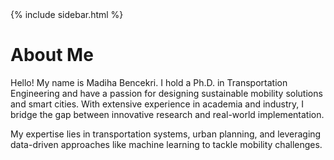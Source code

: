 <!DOCTYPE html>
<html lang="en">
<head>
  <meta charset="UTF-8">
  <meta name="viewport" content="width=device-width, initial-scale=1.0">
  <meta name="description" content="Learn more about Madiha Bencekri, a Ph.D. researcher with expertise in transportation engineering, sustainable mobility, and smart city planning.">
  <title>About Me - Madiha Bencekri</title>
  <link rel="stylesheet" href="assets/css/styles.css">
  <script src="https://kit.fontawesome.com/a076d05399.js" crossorigin="anonymous"></script> <!-- Font Awesome for icons -->
</head>
<body>
  {% include sidebar.html %}

  <!-- Main Content -->
  <div class="main-content">
    <h1>About Me</h1>
    <p>
      Hello! My name is Madiha Bencekri. I hold a Ph.D. in Transportation Engineering and have a passion for designing sustainable mobility solutions and smart cities. With extensive experience in academia and industry, I bridge the gap between innovative research and real-world implementation.
    </p>
    <p>
      My expertise lies in transportation systems, urban planning, and leveraging data-driven approaches like machine learning to tackle mobility challenges.
    </p>
  </div>

  <!-- JavaScript for Sidebar Toggle -->
  <script>
    const sidebarToggle = document.querySelector('.sidebar-toggle');
    const sidebar = document.querySelector('.sidebar');
    sidebarToggle.addEventListener('click', () => {
      sidebar.classList.toggle('active');
    });
  </script>
</body>
</html>
